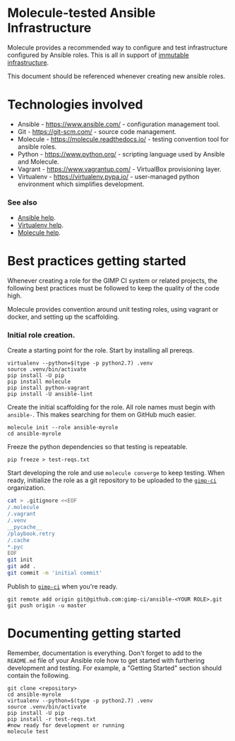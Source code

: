 # Molecule-tested Ansible Infrastructure

Molecule provides a recommended way to configure and test infrastructure
configured by Ansible roles.  This is all in support of [immutable
infrastructure][ii].

This document should be referenced whenever creating new ansible roles.

# Technologies involved

* Ansible - https://www.ansible.com/ - configuration management tool.
* Git - https://git-scm.com/ - source code management.
* Molecule - https://molecule.readthedocs.io/ - testing convention tool for
  ansible roles.
* Python - https://www.python.org/ - scripting language used by Ansible and
  Molecule.
* Vagrant - https://www.vagrantup.com/ - VirtualBox provisioning layer.
* Virtualenv - https://virtualenv.pypa.io/ - user-managed python environment
  which simplifies development.

### See also

* [Ansible help](help/ansible.md).
* [Virtualenv help](help/virtualenv.md).
* [Molecule help](help/molecule.md).

# Best practices getting started

Whenever creating a role for the GIMP CI system or related projects, the
following best practices must be followed to keep the quality of the code high.

Molecule provides convention around unit testing roles, using vagrant or docker,
and setting up the scaffolding.

### Initial role creation.

Create a starting point for the role.  Start by installing all prereqs.

    virtualenv --python=$(type -p python2.7) .venv
    source .venv/bin/activate
    pip install -U pip
    pip install molecule
    pip install python-vagrant
    pip install -U ansible-lint

Create the initial scaffolding for the role.  All role names must begin with
`ansible-`.  This makes searching for them on GitHub much easier.

    molecule init --role ansible-myrole
    cd ansible-myrole

Freeze the python dependencies so that testing is repeatable.

    pip freeze > test-reqs.txt

Start developing the role and use `molecule converge` to keep testing.  When
ready, initialize the role as a git repository to be uploaded to the
[`gimp-ci`][gimp-ci] organization.

```bash
cat > .gitignore <<EOF
/.molecule
/.vagrant
/.venv
__pycache__
/playbook.retry
/.cache
*.pyc
EOF
git init
git add .
git commit -m 'initial commit'
```

Publish to [`gimp-ci`][gimp-ci] when you're ready.

    git remote add origin git@github.com:gimp-ci/ansible-<YOUR ROLE>.git
    git push origin -u master

# Documenting getting started

Remember, documentation is everything.  Don't forget to add to the `README.md`
file of your Ansible role how to get started with furthering development and
testing.  For example, a "Getting Started" section should contain the following.

    git clone <repository>
    cd ansible-myrole
    virtualenv --python=$(type -p python2.7) .venv
    source .venv/bin/activate
    pip install -U pip
    pip install -r test-reqs.txt
    #now ready for development or running
    molecule test

[gimp-ci]: https://github.com/gimp-ci
[ii]: https://www.oreilly.com/ideas/an-introduction-to-immutable-infrastructure
